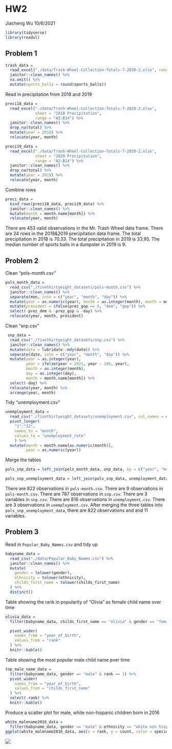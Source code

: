 HW2
================
Jiacheng Wu
10/6/2021

``` r
library(tidyverse)
library(readxl)
```

## Problem 1

``` r
trash_data = 
  read_excel("./data/Trash-Wheel-Collection-Totals-7-2020-2.xlsx", range = "A2:N535") %>% 
  janitor::clean_names() %>% 
  na.omit() %>% 
  mutate(sports_balls = round(sports_balls))
```

Read in precipitation from 2018 and 2019

``` r
preci18_data = 
  read_excel("./data/Trash-Wheel-Collection-Totals-7-2020-2.xlsx", 
             sheet = "2018 Precipitation", 
             range = "A2:B14") %>% 
  janitor::clean_names() %>% 
  drop_na(total) %>% 
  mutate(year = 2018) %>% 
  relocate(year, month)
```

``` r
preci19_data = 
  read_excel("./data/Trash-Wheel-Collection-Totals-7-2020-2.xlsx", 
             sheet = "2019 Precipitation", 
             range = "A2:B14") %>% 
  janitor::clean_names() %>% 
  drop_na(total) %>% 
  mutate(year = 2019) %>% 
  relocate(year, month)
```

Combine rows

``` r
preci_data = 
  bind_rows(preci18_data, preci19_data) %>% 
  janitor::clean_names() %>% 
  mutate(month = month.name[month]) %>% 
  relocate(year, month)
```

There are 453 valid observations in the Mr. Trash Wheel data frame.
There are 24 rows in the 2018&2019 precipitation data frame. The total
precipitation in 2018 is 70.33. The total precipitation in 2019 is
33.95. The median number of sports balls in a dumpster in 2019 is 9.

## Problem 2

Clean “pols-month.csv”

``` r
pols_month_data = 
  read_csv("./fivethirtyeight_datasets/pols-month.csv") %>% 
  janitor::clean_names() %>% 
  separate(mon, into = c("year", "month", "day")) %>%
  mutate(year = as.numeric(year), month = as.integer(month), month = month.name[month]) %>% 
  mutate(president = ifelse(prez_gop == 0, "dem", "gop")) %>% 
  select(-prez_dem & -prez_gop & -day) %>% 
  relocate(year, month, president)
```

Clean “snp.csv”

``` r
 snp_data = 
  read_csv("./fivethirtyeight_datasets/snp.csv") %>% 
  janitor::clean_names() %>% 
  mutate(date = lubridate::mdy(date)) %>%
  separate(date, into = c("year", "month", "day")) %>% 
  mutate(year = as.integer(year),
         year = ifelse(year > 2021, year - 100, year),
         month = as.integer(month),
         day = as.integer(day),
         month = month.name[month]) %>% 
  select(-day) %>% 
  relocate(year, month) %>% 
  arrange(year, month)
```

Tidy “unemployment.csv”

``` r
unemployment_data = 
  read_csv("./fivethirtyeight_datasets/unemployment.csv", col_names = c("year", "1":"12"), skip = 1) %>% 
  pivot_longer(
    "1":"12",
    names_to = "month",
    values_to = "unemployment_rate"
    ) %>% 
  mutate(month = month.name[as.numeric(month)],
         year = as.numeric(year))
```

Merge the tables

``` r
pols_snp_data = left_join(pols_month_data, snp_data, by = c("year", "month"))

pols_snp_unemployment_data = left_join(pols_snp_data, unemployment_data, by = c("year", "month" ))
```

There are 822 observations in `pols-month.csv`. There are 9 observations
in `pols-month.csv`. There are 787 observations in `snp.csv`. There are
3 variables in `snp.csv`. There are 816 observations in
`unemployment.csv`. There are 3 observations in `unemployment.csv`.
After merging the three tables into `pols_snp_unemployment_data`, there
are 822 observations and and 11 variables.

## Problem 3

Read in `Popular_Baby_Names.csv` and tidy up

``` r
babyname_data = 
  read_csv("./data/Popular_Baby_Names.csv") %>% 
  janitor::clean_names() %>% 
  mutate(
    gender = tolower(gender),
    ethnicity = tolower(ethnicity),
    childs_first_name = tolower(childs_first_name)
  ) %>% 
  distinct()
```

Table showing the rank in popularity of “Olivia” as female child name
over time

``` r
olivia_data = 
  filter(babyname_data, childs_first_name == "olivia" & gender == "female") %>% 

  pivot_wider(
    names_from = "year_of_birth",
    values_from = "rank"
  ) %>% 
  knitr::kable()
```

Table showing the most popular male child name pver time

``` r
top_male_name_data = 
  filter(babyname_data, gender == "male" & rank == 1) %>% 
  pivot_wider(
    names_from = "year_of_birth",
    values_from = "childs_first_name"
  ) %>% 
  select(-rank) %>% 
  knitr::kable()
```

Produce a scatter plot for male, white non-hispanic children born in
2016

``` r
white_malename2016_data = 
  filter(babyname_data, gender == "male" & ethnicity == "white non hispanic" & year_of_birth == 2016) 
ggplot(white_malename2016_data, aes(x = rank, y = count, color = species)) + geom_point(color = "blue")
```

![](p8105_hw2_files/figure-gfm/unnamed-chunk-13-1.png)<!-- -->
